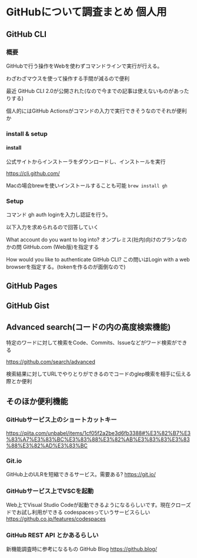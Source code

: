 # GitHubについて調査まとめ 個人用

## GitHub CLI
### 概要
GitHubで行う操作をWebを使わずコマンドラインで実行が行える。

わざわざマウスを使って操作する手間が減るので便利

最近 GitHub CLI 2.0が公開された(なので今までの記事は使えないものがあったりする)

個人的にはGitHub Actionsがコマンドの入力で実行できそうなのでそれが便利か

### install & setup
#### install

公式サイトからインストーラをダウンロードし、インストールを実行

https://cli.github.com/

Macの場合brewを使いインストールすることも可能 `brew install gh`

### Setup

コマンド gh auth loginを入力し認証を行う。

以下入力を求められるので回答していく

What account do you want to log into?
オンプレミス(社内)向けのプランなのかの問
GitHub.com (Web版)を指定する

How would you like to authenticate GitHub CLI?
この問いはLogin with a web browserを指定する。(tokenを作るのが面倒なので)

## GitHub Pages

## GitHub Gist

## Advanced search(コードの内の高度検索機能)
特定のワードに対して検索をCode、Commits、Issueなどがワード検索ができる

https://github.com/search/advanced

検索結果に対してURLでやりとりができるのでコードのglep検索を相手に伝える際とか便利​

## そのほか便利機能
### GitHubサービス上のショートカットキー
https://qiita.com/unbabel/items/1cf05f2a2be3d6fb3388#%E3%82%B7%E3%83%A7%E3%83%BC%E3%83%88%E3%82%AB%E3%83%83%E3%83%88%E3%82%AD%E3%83%BC​

### Git.io
GitHub上のULRを短縮できるサービス。需要ある?
https://git.io/

### GitHubサービス上でVSCを起動
Web上でVisual Studio Codeが起動できるようになるらしいです。現在クローズドでお試し利用ができる
codespacesっていうサービスらしい
https://github.co.jp/features/codespaces

### GitHub REST API とかあるらしい

新機能調査時に参考になるもの
GitHub Blog
https://github.blog/
